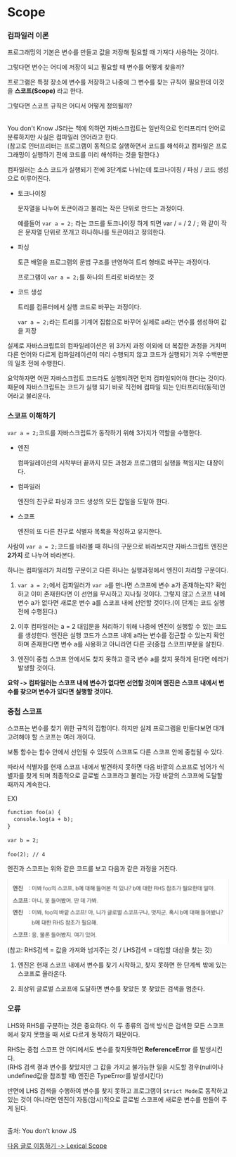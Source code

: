 # Scope

### 컴파일러 이론

프로그래밍의 기본은 변수를 만들고 값을 저장해 필요할 때 가져다 사용하는 것이다.<br>

그렇다면 변수는 어디에 저장이 되고 필요할 때 변수를 어떻게 찾을까?<br>

프로그램은 특정 장소에 변수를 저장하고 나중에 그 변수를 찾는 규칙이 필요한데 이것을 **스코프(Scope)** 라고 한다.<br>

그렇다면 스코프 규칙은 어디서 어떻게 정의될까?<br><br>

You don't Know JS라는 책에 의하면 자바스크립트는 일반적으로 인터프리터 언어로 분류하지만 사실은 컴파일러 언어라고 한다.<br>
(참고로 인터프리터는 프로그램이 동적으로 실행하면서 코드를 해석하고 컴파일은 프로그래밍이 실행하기 전에 코드를 미리 해석하는 것을 말한다.)<br>

컴파일러는 소스 코드가 실행되기 전에 3단계로 나뉘는데 토크나이징 / 파싱 / 코드 생성으로 이루어진다.<br>

- 토크나이징

  문자열을 나누어 토큰이라고 불리는 작은 단위로 만드는 과정이다.

  예를들어 `var a = 2;` 라는 코드를 토크나이징 하게 되면 var / = / 2 / ; 와 같이 작은 문자열 단위로 쪼개고 하나하나를 토큰이라고 정의한다.

- 파싱

  토큰 배열을 프로그램의 문법 구조를 반영하여 트리 형태로 바꾸는 과정이다.

  프로그램이 `var a = 2;`를 하나의 트리로 바라보는 것

- 코드 생성

  트리를 컴퓨터에서 실행 코드로 바꾸는 과정이다.

  `var a = 2;`라는 트리를 기계어 집합으로 바꾸어 실제로 a라는 변수를 생성하여 값을 저장

실제로 자바스크립트의 컴파일레이션은 위 3가지 과정 이외에 더 복잡한 과정을 거치며 다른 언어와 다르게 컴파일레이션이 미리 수행되지 않고 코드가 실행되기 겨우 수백만분의 일초 전에 수행한다.<br>

요약하자면 어떤 자바스크립트 코드라도 실행되려면 먼저 컴파일되어야 한다는 것이다. 때문에 자바스크립트는 코드가 실행 되기 바로 직전에 컴파일 되는 인터프리터(동적)언어라고 불리운다.<br>

### 스코프 이해하기

`var a = 2;`코드를 자바스크립트가 동작하기 위해 3가지가 역할을 수행한다.<br>

- 엔진

  컴파일레이션의 시작부터 끝까지 모든 과정과 프로그램의 실행을 책임지는 대장이다.

- 컴파일러

  엔진의 친구로 파싱과 코드 생성의 모든 잡일을 도맡아 한다.

- 스코프

  엔진의 또 다른 친구로 식별자 목록을 작성하고 유지한다.

사람이 `var a = 2;`코드를 바라볼 때 하나의 구문으로 바라보지만 자바스크립트 엔진은 **2가지** 로 나누어 바라본다.<br>

하나는 컴파일러가 처리할 구문이고 다른 하나는 실행과정에서 엔진이 처리할 구문이다.<br>

1. `var a = 2;`에서 컴파일러가 `var a`를 만나면 스코프에 변수 a가 존재하는지? 확인하고 이미 존재한다면 이 선언을 무시하고 지나칠 것이다. 그렇지 않고 스코프 내에 변수 a가 없다면 새로운 변수 a를 스코프 내에 선언할 것이다.(이 단계는 코드 실행 전에 수행된다.)<br>

2. 이후 컴파일러는 a = 2 대입문을 처리하기 위해 나중에 엔진이 실행할 수 있는 코드를 생성한다. 엔진은 실행 코드가 스코프 내에 a라는 변수를 접근할 수 있는지 확인하며 존재한다면 변수 a를 사용하고 아니라면 다른 곳(중첩 스코프)부분을 살핀다.<br>

3. 엔진이 중첩 스코프 안에서도 찾지 못하고 결국 변수 a를 찾지 못하게 된다면 에러가 발생할 것이다.<br>

**요약 -> 컴파일러는 스코프 내에 변수가 없다면 선언할 것이며 엔진은 스코프 내에서 변수를 찾으며 변수가 있다면 실행할 것이다.<br>**

### 중첩 스코프

스코프는 변수를 찾기 위한 규칙의 집합이다. 하지만 실제 프로그램을 만들다보면 대개 고려해야 할 스코프는 여러 개이다.<br>

보통 함수는 함수 안에서 선언될 수 있듯이 스코프도 다른 스코프 안에 중첩될 수 있다.<br>

따라서 식별자를 현재 스코프 내에서 발견하지 못하면 다음 바깥의 스코프로 넘어가 식별자를 찾게 되며 최종적으로 글로벌 스코프라고 불리는 가장 바깥의 스코프에 도달할 때까지 계속한다.<br>

EX)

```
function foo(a) {
  console.log(a + b);
}

var b = 2;

foo(2); // 4
```

엔진과 스코프는 위와 같은 코드를 보고 다음과 같은 과정을 거친다.<br>

![JavaScript-01](../../../Image/javascript-01.PNG)<br>
(참고: RHS검색 = 값을 가져와 넘겨주는 것 / LHS검색 = 대입할 대상을 찾는 것)

1. 엔진은 현재 스코프 내에서 변수를 찾기 시작하고, 찾지 못하면 한 단계씩 밖에 있는 스코프로 올라온다.<br>

2. 최상위 글로벌 스코프에 도달하면 변수를 찾았든 못 찾았든 검색을 멈춘다.<br>

### 오류

LHS와 RHS를 구분하는 것은 중요하다. 이 두 종류의 검색 방식은 검색한 모든 스코프에서 찾지 못했을 때 서로 다르게 동작하기 때문이다.<br>

RHS는 중첩 스코프 안 어디에서도 변수를 찾지못하면 **ReferenceError** 를 발생시킨다.<br>
(RHS 검색 결과 변수를 찾았지만 그 값을 가지고 불가능한 일을 시도할 경우(null이나 undefined값을 참조할 때) 엔진은 TypeError를 발생시킨다)<br>

반면에 LHS 검색을 수행하여 변수를 찾지 못하고 프로그램이 `Strict Mode`로 동작하고 있는 것이 아니라면 엔진이 자동(암시)적으로 글로벌 스코프에 새로운 변수를 만들어 주게 된다.<br><br>

출처: You don't know JS<br>

[다음 글로 이동하기 -> Lexical Scope](./LexicalScope.md)

